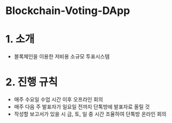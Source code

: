 # Blockchain-Voting-DApp

# 1. 소개

- 블록체인을 이용한 저비용 소규모 투표시스템

# 2. 진행 규칙

- 매주 수요일 수업 시간 이후 오프라인 회의
- 매주 다음 주 발표자가 일요일 전까지 단톡방에 발표자료 올릴 것
- 작성할 보고서가 있을 시 금, 토, 일 중 시간 조율하여 단톡방 온라인 회의
